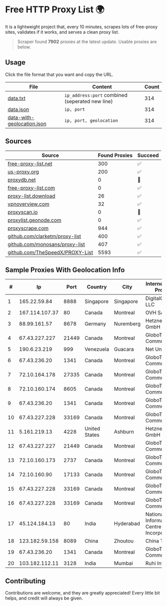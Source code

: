 
# Free HTTP Proxy List 🌍

It is a lightweight project that, every 10 minutes, scrapes lots of free-proxy sites, validates if it works, and serves a clean proxy list.


> Scraper found **7902** proxies at the latest update. Usable proxies are below.

## Usage

Click the file format that you want and copy the URL.


|File|Content|Count|
|----|-------|-----|
|[data.txt](https://raw.githubusercontent.com/themiralay/Proxy-List-World/master/data.txt)|`ip_address:port` combined (seperated new line)|314|
|[data.json](https://raw.githubusercontent.com/themiralay/Proxy-List-World/master/data.json)|`ip, port`|314|
|[data-with-geolocation.json](https://raw.githubusercontent.com/themiralay/Proxy-List-World/master/data-with-geolocation.json)|`ip, port, geolocation`|314|

## Sources

|Source|Found Proxies|Succeed|
|------|-------------|-------|
|[free-proxy-list.net](https://free-proxy-list.net)|300|✅|
|[us-proxy.org](https://www.us-proxy.org)|200|✅|
|[proxydb.net](http://proxydb.net)|0|🚫|
|[free-proxy-list.com](https://free-proxy-list.com/?page=&port=&type%5B%5D=http&type%5B%5D=https&up_time=0&search=Search)|0|✅|
|[proxy-list.download](https://www.proxy-list.download/HTTP)|26|✅|
|[vpnoverview.com](https://vpnoverview.com/privacy/anonymous-browsing/free-proxy-servers)|32|✅|
|[proxyscan.io](https://www.proxyscan.io)|0|🚫|
|[proxylist.geonode.com](https://proxylist.geonode.com/api/proxy-list?limit=300&page=1&sort_by=lastChecked&sort_type=desc&protocols=http,https)|0|✅|
|[proxyscrape.com](https://api.proxyscrape.com/v2/?request=displayproxies&protocol=http&timeout=10000&country=all&ssl=all&anonymity=all)|944|✅|
|[github.com/clarketm/proxy-list](https://raw.githubusercontent.com/clarketm/proxy-list/master/proxy-list-raw.txt)|400|✅|
|[github.com/monosans/proxy-list](https://raw.githubusercontent.com/monosans/proxy-list/main/proxies/http.txt)|407|✅|
|[github.com/TheSpeedX/PROXY-List](https://raw.githubusercontent.com/TheSpeedX/PROXY-List/master/http.txt)|5593|✅|


## Sample Proxies With Geolocation Info

|#|Ip|Port|Country|City|Internet Service Provider|
|-|--|----|-------|----|-------------------------|
|1|165.22.59.84|8888|Singapore|Singapore|DigitalOcean, LLC|
|2|167.114.107.37|80|Canada|Montreal|OVH SAS|
|3|88.99.161.57|8678|Germany|Nuremberg|Hetzner Online GmbH|
|4|67.43.227.227|21449|Canada|Montreal|GloboTech Communications|
|5|190.6.23.219|999|Venezuela|Guacara|Net Uno|
|6|67.43.236.20|1341|Canada|Montreal|GloboTech Communications|
|7|72.10.164.178|27335|Canada|Montreal|GloboTech Communications|
|8|72.10.160.174|8605|Canada|Montreal|GloboTech Communications|
|9|67.43.236.20|1341|Canada|Montreal|GloboTech Communications|
|10|67.43.227.228|33169|Canada|Montreal|GloboTech Communications|
|11|5.161.219.13|4228|United States|Ashburn|Hetzner Online GmbH|
|12|67.43.227.227|21449|Canada|Montreal|GloboTech Communications|
|13|72.10.160.173|2737|Canada|Montreal|GloboTech Communications|
|14|72.10.160.90|17133|Canada|Montreal|GloboTech Communications|
|15|67.43.227.228|33169|Canada|Montreal|GloboTech Communications|
|16|67.43.227.228|33169|Canada|Montreal|GloboTech Communications|
|17|45.124.184.13|80|India|Hyderabad|National Informatics Centre Services Incorporated|
|18|123.182.59.158|8089|China|Zhoutou|China Telecom|
|19|67.43.236.20|1341|Canada|Montreal|GloboTech Communications|
|20|103.182.112.11|3128|India|Mumbai|Ruhi Infotech|



## Contributing

Contributions are welcome, and they are greatly appreciated! Every
little bit helps, and credit will always be given.


